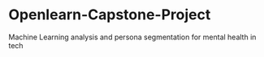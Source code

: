 # Openlearn-Capstone-Project
Machine Learning analysis and persona segmentation for mental health in tech 
